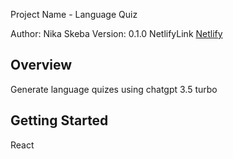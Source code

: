Project Name - Language Quiz

Author: Nika Skeba Version: 0.1.0 NetlifyLink [Netlify](https://resonant-pudding-151f19.netlify.app/)

## Overview
Generate language quizes using chatgpt 3.5 turbo 

## Getting Started
React
